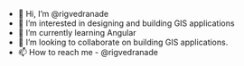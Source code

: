 - 👋 Hi, I’m @rigvedranade
- 👀 I’m interested in designing and building GIS applications
- 🌱 I’m currently learning Angular
- 💞️ I’m looking to collaborate on building GIS applications.
- 📫 How to reach me - @rigvedranade

<!---
rigvedranade/rigvedranade is a ✨ special ✨ repository because its `README.md` (this file) appears on your GitHub profile.
You can click the Preview link to take a look at your changes.
--->
